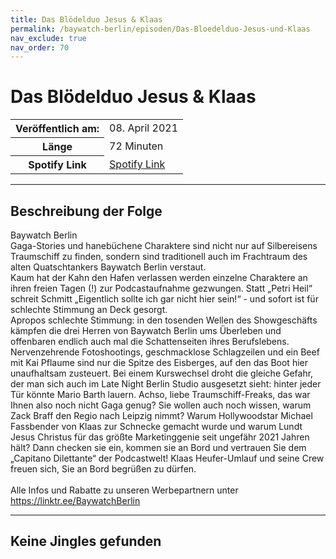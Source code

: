 ```yaml
---
title: Das Blödelduo Jesus & Klaas
permalink: /baywatch-berlin/episoden/Das-Bloedelduo-Jesus-und-Klaas
nav_exclude: true
nav_order: 70
---
```


# Das Blödelduo Jesus & Klaas
<table class="resp-table dcf-table dcf-table-responsive dcf-table-bordered dcf-table-striped dcf-w-100%">
                    <tbody>
                        <tr>
                            <th scope="row">Veröffentlich am:</th>
                            <td data-label="Veröffentlich am:">08. April 2021</td>
                        </tr>
                        <tr>
                            <th scope="row">Länge </th>
                            <td data-label="Länge ">72 Minuten</td>
                        </tr><tr>
                                <th scope="row">Spotify Link</th>
                                <td data-label="Spotify Link"><a href="https://open.spotify.com/episode/7nqa8Tqrcst2IJAd2w4cWc">Spotify Link</a></td>
                            </tr></tbody>
                </table>

***

## Beschreibung der Folge

<div>
Baywatch Berlin <br> Gaga-Stories und hanebüchene Charaktere sind nicht nur auf Silbereisens Traumschiff zu finden, sondern sind traditionell auch im Frachtraum des alten Quatschtankers Baywatch Berlin verstaut.  <br> Kaum hat der Kahn den Hafen verlassen werden einzelne Charaktere an ihren freien Tagen (!) zur Podcastaufnahme gezwungen. Statt „Petri Heil“ schreit Schmitt „Eigentlich sollte ich gar nicht hier sein!“ - und sofort ist für schlechte Stimmung an Deck gesorgt.  <br> Apropos schlechte Stimmung: in den tosenden Wellen des Showgeschäfts kämpfen die drei Herren von Baywatch Berlin ums Überleben und offenbaren endlich auch mal die Schattenseiten ihres Berufslebens. Nervenzehrende Fotoshootings, geschmacklose Schlagzeilen und ein Beef mit Kai Pflaume sind nur die Spitze des Eisberges, auf den das Boot hier unaufhaltsam zusteuert. Bei einem Kurswechsel droht die gleiche Gefahr, der man sich auch im Late Night Berlin Studio ausgesetzt sieht: hinter jeder Tür könnte Mario Barth lauern. Achso, liebe Traumschiff-Freaks, das war Ihnen also noch nicht Gaga genug? Sie wollen auch noch wissen, warum Zack Braff den Regio nach Leipzig nimmt? Warum Hollywoodstar Michael Fassbender von Klaas zur Schnecke gemacht wurde und warum Lundt Jesus Christus für das größte Marketinggenie seit ungefähr 2021 Jahren hält? Dann checken sie ein, kommen sie an Bord  und vertrauen Sie dem „Capitano Dilettante“ der Podcastwelt! Klaas Heufer-Umlauf und seine Crew freuen sich, Sie an Bord begrüßen zu dürfen. <br>  <br> Alle Infos und Rabatte zu unseren Werbepartnern unter <a href="https://linktr.ee/BaywatchBerlin">https://linktr.ee/BaywatchBerlin</a>  
</div>

***

## Keine Jingles gefunden